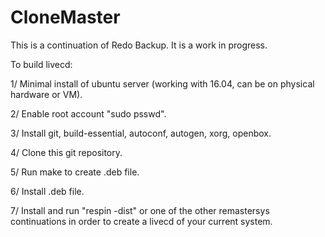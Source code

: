 # CloneMaster

This is a continuation of Redo Backup. It is a work in progress.

To build livecd:

1/ Minimal install of ubuntu server (working with 16.04, can be on physical hardware or VM). 

2/ Enable root account "sudo psswd".

3/ Install git, build-essential, autoconf, autogen, xorg, openbox. 

4/ Clone this git repository. 

5/ Run make to create .deb file. 

6/ Install .deb file. 

7/ Install and run "respin -dist" or one of the other remastersys continuations in order to create a livecd of your current system.
